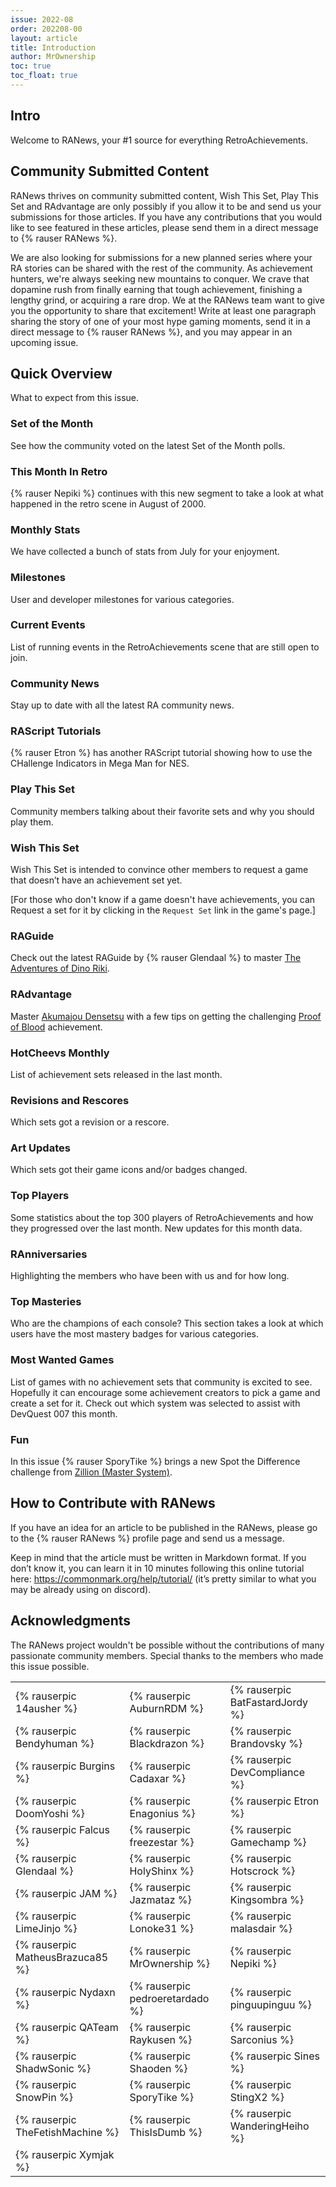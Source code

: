```yaml
---
issue: 2022-08
order: 202208-00
layout: article
title: Introduction
author: MrOwnership
toc: true
toc_float: true
---
```


## Intro
Welcome to RANews, your #1 source for everything RetroAchievements.

## Community Submitted Content
RANews thrives on community submitted content, Wish This Set, Play This Set and RAdvantage are only possibly if you allow it to be and send us your submissions for those articles. If you have any contributions that you would like to see featured in these articles, please send them in a direct message to {% rauser RANews %}.

We are also looking for submissions for a new planned series where your RA stories can be shared with the rest of the community. As achievement hunters, we're always seeking new mountains to conquer. We crave that dopamine rush from finally earning that tough achievement, finishing a lengthy grind, or acquiring a rare drop. We at the RANews team want to give you the opportunity to share that excitement! Write at least one paragraph sharing the story of one of your most hype gaming moments, send it in a direct message to {% rauser RANews %}, and you may appear in an upcoming issue.


## Quick Overview
What to expect from this issue.


### Set of the Month
See how the community voted on the latest Set of the Month polls.


### This Month In Retro
{% rauser Nepiki %} continues with this new segment to take a look at what happened in the retro scene in August of 2000.


### Monthly Stats
We have collected a bunch of stats from July for your enjoyment.


### Milestones
User and developer milestones for various categories.


### Current Events
List of running events in the RetroAchievements scene that are still open to join.


### Community News
Stay up to date with all the latest RA community news.


### RAScript Tutorials
{% rauser Etron %} has another RAScript tutorial showing how to use the CHallenge Indicators in Mega Man for NES.


### Play This Set
Community members talking about their favorite sets and why you should play them.


### Wish This Set
Wish This Set is intended to convince other members to request a game that doesn’t have an achievement set yet.

[For those who don't know if a game doesn't have achievements, you can Request a set for it by clicking in the `Request Set` link in the game's page.]


### RAGuide
Check out the latest RAGuide by {% rauser Glendaal %} to master [The Adventures of Dino Riki](https://retroachievements.org/game/1529).


### RAdvantage
Master [Akumajou Densetsu](https://retroachievements.org/game/5783) with a few tips on getting the challenging [Proof of Blood](https://retroachievements.org/game/5783) achievement.


### HotCheevs Monthly
List of achievement sets released in the last month.


### Revisions and Rescores
Which sets got a revision or a rescore.


### Art Updates
Which sets got their game icons and/or badges changed.


### Top Players
Some statistics about the top 300 players of RetroAchievements and how they progressed over the last month. New updates for this month data.


### RAnniversaries
Highlighting the members who have been with us and for how long.


### Top Masteries
Who are the champions of each console? This section takes a look at which users have the most mastery badges for various categories.


### Most Wanted Games
List of games with no achievement sets that community is excited to see. Hopefully it can encourage some achievement creators to pick a game and create a set for it. Check out which system was selected to assist with DevQuest 007 this month.


### Fun
In this issue {% rauser SporyTike %} brings a new Spot the Difference challenge from [Zillion (Master System)](https://retroachievements.org/game/10969).


## How to Contribute with RANews
If you have an idea for an article to be published in the RANews, please go to the {% rauser RANews %} profile page and send us a message.

Keep in mind that the article must be written in Markdown format. If you don’t know it, you can learn it in 10 minutes following this online tutorial here: <https://commonmark.org/help/tutorial/> (it’s pretty similar to what you may be already using on discord).


## Acknowledgments
The RANews project wouldn't be possible without the contributions of many passionate community members. Special thanks to the members who made this issue possible.

|                                  |                                 |                                 |
| -------------------------------- | ------------------------------- | ------------------------------- |
| {% rauserpic 14ausher %}         | {% rauserpic AuburnRDM %}       | {% rauserpic BatFastardJordy %} |
| {% rauserpic Bendyhuman %}       | {% rauserpic Blackdrazon %}     | {% rauserpic Brandovsky %}      |
| {% rauserpic Burgins %}          | {% rauserpic Cadaxar %}         | {% rauserpic DevCompliance %}   |
| {% rauserpic DoomYoshi %}        | {% rauserpic Enagonius %}       | {% rauserpic Etron %}           |
| {% rauserpic Falcus %}           | {% rauserpic freezestar %}      | {% rauserpic Gamechamp %}       |
| {% rauserpic Glendaal %}         | {% rauserpic HolyShinx %}       | {% rauserpic Hotscrock %}       |
| {% rauserpic JAM %}              | {% rauserpic Jazmataz %}        | {% rauserpic Kingsombra %}      |
| {% rauserpic LimeJinjo %}        | {% rauserpic Lonoke31 %}        | {% rauserpic malasdair %}       |
| {% rauserpic MatheusBrazuca85 %} | {% rauserpic MrOwnership %}     | {% rauserpic Nepiki %}          |
| {% rauserpic Nydaxn %}           | {% rauserpic pedroeretardado %} | {% rauserpic pinguupinguu %}    |
| {% rauserpic QATeam %}           | {% rauserpic Raykusen %}        | {% rauserpic Sarconius %}       |
| {% rauserpic ShadwSonic %}       | {% rauserpic Shaoden %}         | {% rauserpic Sines %}           |
| {% rauserpic SnowPin %}          | {% rauserpic SporyTike %}       | {% rauserpic StingX2 %}         |
| {% rauserpic TheFetishMachine %} | {% rauserpic ThisIsDumb %}      | {% rauserpic WanderingHeiho %}  |
| {% rauserpic Xymjak %}           |                                 |                                 |